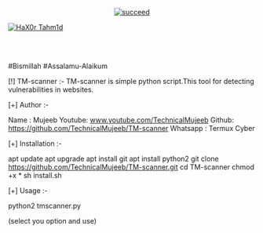 <p align="center">
<a href="#"><img title="succeed" src="https://img.shields.io/badge/deobfuscating-succeed-green?colorB=%23017e40&style=for-the-badge"></a>
</p>
<p align="left">
<a href="https://github.com/hax0rtahm1d"><img title="HaX0r Tahm1d" src="https://img.shields.io/badge/By-HaX0r%20Tahm1d-blue?style=for-the-badge&logo=github"></a>
</p>
<br/><br/>

#Bismillah
#Assalamu-Alaikum

[!] TM-scanner :- TM-scanner is simple python script.This tool for detecting vulnerabilities in websites.

[+] Author :-

Name : Mujeeb 
Youtube: www.youtube.com/TechnicalMujeeb 
Github: https://github.com/TechnicalMujeeb/TM-scanner 
Whatsapp : Termux Cyber

[+] Installation :-

apt update 
apt upgrade 
apt install git 
apt install python2 
git clone https://github.com/TechnicalMujeeb/TM-scanner.git 
cd TM-scanner
chmod +x * 
sh install.sh

[+] Usage :-

python2 tmscanner.py

(select you option and use)